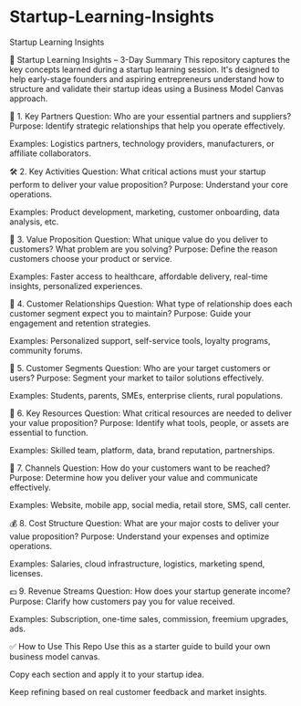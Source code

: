 # Startup-Learning-Insights
Startup Learning Insights

🧠 Startup Learning Insights – 3-Day Summary
This repository captures the key concepts learned during a startup learning session. It's designed to help early-stage founders and aspiring entrepreneurs understand how to structure and validate their startup ideas using a Business Model Canvas approach.

📌 1. Key Partners
Question: Who are your essential partners and suppliers?
Purpose: Identify strategic relationships that help you operate effectively.

Examples: Logistics partners, technology providers, manufacturers, or affiliate collaborators.

🛠️ 2. Key Activities
Question: What critical actions must your startup perform to deliver your value proposition?
Purpose: Understand your core operations.

Examples: Product development, marketing, customer onboarding, data analysis, etc.

💎 3. Value Proposition
Question: What unique value do you deliver to customers? What problem are you solving?
Purpose: Define the reason customers choose your product or service.

Examples: Faster access to healthcare, affordable delivery, real-time insights, personalized experiences.

🤝 4. Customer Relationships
Question: What type of relationship does each customer segment expect you to maintain?
Purpose: Guide your engagement and retention strategies.

Examples: Personalized support, self-service tools, loyalty programs, community forums.

🎯 5. Customer Segments
Question: Who are your target customers or users?
Purpose: Segment your market to tailor solutions effectively.

Examples: Students, parents, SMEs, enterprise clients, rural populations.

🧱 6. Key Resources
Question: What critical resources are needed to deliver your value proposition?
Purpose: Identify what tools, people, or assets are essential to function.

Examples: Skilled team, platform, data, brand reputation, partnerships.

📢 7. Channels
Question: How do your customers want to be reached?
Purpose: Determine how you deliver your value and communicate effectively.

Examples: Website, mobile app, social media, retail store, SMS, call center.

💰 8. Cost Structure
Question: What are your major costs to deliver your value proposition?
Purpose: Understand your expenses and optimize operations.

Examples: Salaries, cloud infrastructure, logistics, marketing spend, licenses.

💵 9. Revenue Streams
Question: How does your startup generate income?
Purpose: Clarify how customers pay you for value received.

Examples: Subscription, one-time sales, commission, freemium upgrades, ads.

✅ How to Use This Repo
Use this as a starter guide to build your own business model canvas.

Copy each section and apply it to your startup idea.

Keep refining based on real customer feedback and market insights.
